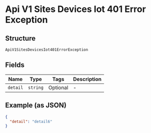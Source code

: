 
# Api V1 Sites Devices Iot 401 Error Exception

## Structure

`ApiV1SitesDevicesIot401ErrorException`

## Fields

| Name | Type | Tags | Description |
|  --- | --- | --- | --- |
| `detail` | `string` | Optional | - |

## Example (as JSON)

```json
{
  "detail": "detail6"
}
```

